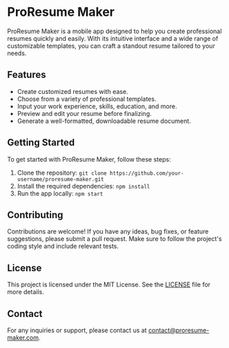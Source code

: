 <!DOCTYPE html>
<html lang="en">
<body>
  <h1>ProResume Maker</h1>
  
  <p>
    ProResume Maker is a mobile app designed to help you create professional resumes quickly and easily. With its intuitive interface and a wide range of customizable templates, you can craft a standout resume tailored to your needs.
  </p>

  <h2>Features</h2>
  
  <ul>
    <li>Create customized resumes with ease.</li>
    <li>Choose from a variety of professional templates.</li>
    <li>Input your work experience, skills, education, and more.</li>
    <li>Preview and edit your resume before finalizing.</li>
    <li>Generate a well-formatted, downloadable resume document.</li>
  </ul>

  <h2>Getting Started</h2>

  <p>
    To get started with ProResume Maker, follow these steps:
  </p>

  <ol>
    <li>Clone the repository: <code>git clone https://github.com/your-username/proresume-maker.git</code></li>
    <li>Install the required dependencies: <code>npm install</code></li>
    <li>Run the app locally: <code>npm start</code></li>
  </ol>

  <h2>Contributing</h2>

  <p>
    Contributions are welcome! If you have any ideas, bug fixes, or feature suggestions, please submit a pull request. Make sure to follow the project's coding style and include relevant tests.
  </p>

  <h2>License</h2>

  <p>
    This project is licensed under the MIT License. See the <a href="LICENSE">LICENSE</a> file for more details.
  </p>

  <h2>Contact</h2>

  <p>
    For any inquiries or support, please contact us at <a href="mailto:contact@proresume-maker.com">contact@proresume-maker.com</a>.
  </p>
</body>
</html>
